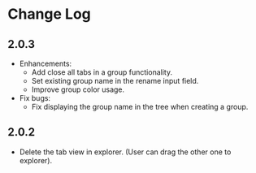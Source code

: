 # Change Log

## 2.0.3

- Enhancements:
  - Add close all tabs in a group functionality.
  - Set existing group name in the rename input field.
  - Improve group color usage.
- Fix bugs:
  - Fix displaying the group name in the tree when creating a group.

## 2.0.2

- Delete the tab view in explorer. (User can drag the other one to explorer).
